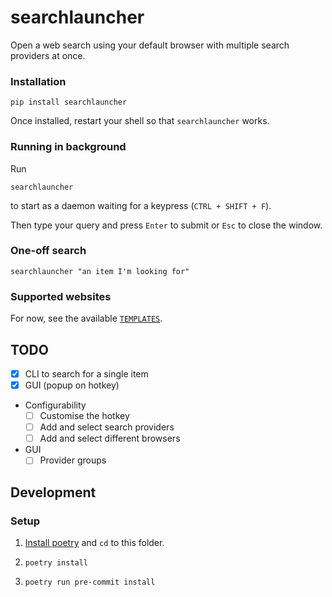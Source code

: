 # searchlauncher

Open a web search using your default browser with multiple search providers at once.

### Installation

`pip install searchlauncher`

Once installed, restart your shell so that `searchlauncher` works.

### Running in background

Run

```
searchlauncher
```

to start as a daemon waiting for a keypress (`CTRL + SHIFT + F`).

Then type your query and press `Enter` to submit or `Esc` to close the window.

### One-off search

```shell
searchlauncher "an item I'm looking for"
```

### Supported websites

For now, see the available [`TEMPLATES`](src/searchlauncher/search.py).

## TODO

- [x] CLI to search for a single item
- [x] GUI (popup on hotkey)
- Configurability
    - [ ] Customise the hotkey
    - [ ] Add and select search providers
    - [ ] Add and select different browsers
- GUI
    - [ ] Provider groups

## Development

### Setup

1. [Install poetry](https://python-poetry.org/docs/#installation) and `cd` to this folder.

2. `poetry install`

3. `poetry run pre-commit install`
